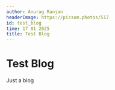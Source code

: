 ```yaml
---
author: Anurag Ranjan
headerImage: https://picsum.photos/517
id: test_blog
time: 17 01 2025
title: Test Blog
---
```


# Test Blog

Just a blog